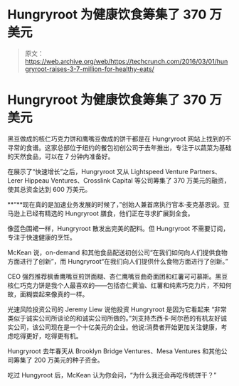 # Hungryroot 为健康饮食筹集了 370 万美元 

> 原文：<https://web.archive.org/web/https://techcrunch.com/2016/03/01/hungryroot-raises-3-7-million-for-healthy-eats/>

# Hungryroot 为健康饮食筹集了 370 万美元

黑豆做成的核仁巧克力饼和鹰嘴豆做成的饼干都是在 Hungryroot 网站上找到的不寻常的食谱。这家总部位于纽约的餐包初创公司于去年推出，专注于以蔬菜为基础的天然食品，可以在 7 分钟内准备好。

在展示了“快速增长”之后，Hungryroot 又从 Lightspeed Venture Partners、Lerer Hippeau Ventures、Crosslink Capital 等公司筹集了 370 万美元的融资，使其总资金达到 600 万美元。

**“**现在真的是加速业务发展的时候了，”创始人兼首席执行官本·麦克基恩说。亚马逊上已经有精选的 Hungryroot 膳食，他们正在寻求扩展到全食。

像蓝色围裙一样，Hungryroot 散发出完美的配料。但 Hungryroot 不需要订阅，专注于快速健康的烹饪。

McKean 说，on-demand 和其他食品配送初创公司“在我们如何向人们提供食物方面进行了创新”，而 Hungryroot“在我们向人们提供什么食物方面进行了创新。”

CEO 强烈推荐枫香鹰嘴豆煎饼面糊、杏仁鹰嘴豆曲奇面团和红薯可可慕斯。黑豆核仁巧克力饼是我个人最喜欢的——包括杏仁黄油、红薯和纯素巧克力片，不知何故，面糊尝起来像真的一样。

光速风险投资公司的 Jeremy Liew 说他投资 Hungryroot 是因为它看起来 “非常类似于诚实公司所谈论的和诚实公司所做的。”刘支持杰西卡·阿尔芭的有机友好诚实公司，该公司现在是一个十亿美元的企业。他说:消费者开始更加关注健康，考虑吃得更好，吃得更有机。

Hungryroot 去年春天从 Brooklyn Bridge Ventures、Mesa Ventures 和其他公司筹集了 200 万美元的种子资金。

吃过 Hungyroot 后，McKean 认为你会问，“为什么我还会再吃传统饼干？”